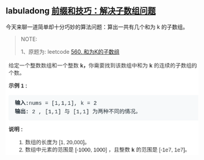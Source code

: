 ## labuladong [前缀和技巧：解决子数组问题](https://mp.weixin.qq.com/s/4TxF0xVhlUO6v3teip9Jzg)

今天来聊一道简单却十分巧妙的算法问题：算出一共有几个和为 k 的子数组。

> NOTE: 
>
> 1、原题为: leetcode [560. 和为K的子数组](https://leetcode-cn.com/problems/subarray-sum-equals-k/)
>
> 

![图片](./原题.png)
